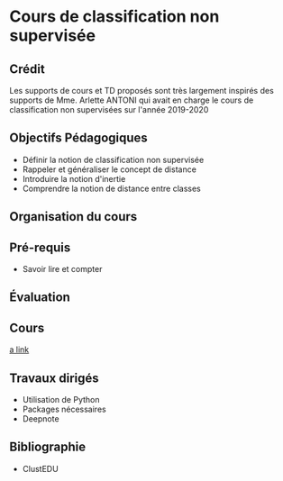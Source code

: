 # Cours de classification non supervisée

## Crédit

Les supports de cours et TD proposés sont très largement inspirés des supports de Mme. Arlette
ANTONI qui avait en charge le cours de classification non supervisées sur l'année 2019-2020


## Objectifs Pédagogiques

- Définir la notion de classification non supervisée
- Rappeler et généraliser le concept de distance
- Introduire la notion d'inertie
- Comprendre la notion de distance entre classes

## Organisation du cours

<!-- - Le module s'étend sur les périodes 1 et 2 du cursus -->
<!-- - 6 heures (2 sessions de 3 heures) de travaux dirigés sur chaque période -->
<!-- - Ressources pédagogiques : https://moodle.univ-ubs.fr/course/view.php?id=6476 -->


## Pré-requis

- Savoir lire et compter

## Évaluation

<!-- - Un quiz à la fin de la première période -->
<!-- - Participation à un challenge data en fin de période 2 : -->
<!--   - Remise d'un rapport synthétique + code =Python= (/notebook/) -->
<!--   - Restitution orale  -->

## Cours

[a link](https://roland-donat.github.io/cours-class-non-sup/cours/C1%20-%20Introduction%20g%C3%A9n%C3%A9rale/c1_intro.html)

## Travaux dirigés

- Utilisation de Python
- Packages nécessaires
- Deepnote


## Bibliographie

- ClustEDU
